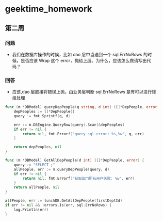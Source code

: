 # geektime_homework

## 第二周
### 问题
+ 我们在数据库操作的时候，比如 dao 层中当遇到一个 sql.ErrNoRows 的时候，是否应该 Wrap 这个 error，抛给上层。为什么，应该怎么做请写出代码？

### 回答
+ 应该,dao 层直接将错误上抛，由业务层判断 sql.ErrNoRows 是有可以进行降级处理

```go
func (m *DBModel) queryDepPeople(q string, d int) ([]*DepPeople, error) {
    depPeoples := []*DepPeople{}
    query := fmt.Sprintf(q, d)

    err := m.DBEngine.QueryRow(query).Scan(&depPeoples)
    if err != nil {
        return nil, fmt.Errorf("query sql error: %s,%w", q, err)
    }

    return depPeoples, nil
}

func (m *DBModel) GetAllDepPeople(d int) ([]*DepPeople, error) {
    query := "SELECT ;"
    allPeople, err := m.queryDepPeople(query, d)
    if err != nil {
        return nil, fmt.Errorf("获取部门所有用户失败: %w", err)
    }
    return allPeople, nil
}
```

```go
allPeople, err := lunchDB.GetAllDepPeople(firstDeptId)
if err != nil && !errors.Is(err, sql.ErrNoRows) {
    log.Println(err)
}
```

